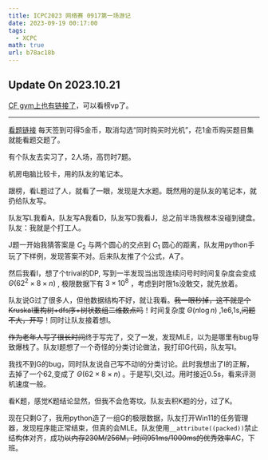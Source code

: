 ```yaml
---
title: ICPC2023 网络赛 0917第一场游记
date: 2023-09-19 00:17:00
tags:
  - XCPC
math: true
url: b78ac18b
---
```


## Update On 2023.10.21

[CF gym上也有链接了](https://codeforces.com/gym/104639)，可以看榜vp了。

---

[看题链接](https://pintia.cn/market/item/1703381331863785472) 每天签到可得5金币，取消勾选“同时购买时光机”，花1金币购买题目集就能看题交题了。

有个队友去实习了，2人场，高罚时7题。

<!--more-->

机房电脑比较卡，用的队友的笔记本。

跟榜，看L题过了人，就看了一眼，发现是大水题。既然用的是队友的笔记本，就扔给队友写。

队友写L我看A，队友写A我看D，队友写D我看J，总之前半场我根本没碰到键盘。队友：我就是个打工人。

J题一开始我猜答案是 $C_2$ 与两个圆心的交点到 $C_1$ 圆心的距离，队友用python手玩了下样例，发现答案不对。后来队友推了个公式，A了。

然后我看I，想了个trival的DP, 写到一半发现当出现连续问号时时间复杂度会变成 $\Theta(62^2\times 8\times n)$ , 极限数据下有 $3\times 10^8$ ，考虑到时限1s没敢交，就先放着。

队友说G过了很多人，但他数据结构不好，就让我看。~~我一眼秒掉，这不就是个Kruskal重构树+dfs序+树状数组二维数点吗~~！时间复杂度 $\Theta(n\log n)$ ,1e6,1s,~~问题不大，开写~~！同时让队友接着想I。

~~作为老年人写了很长时间~~终于写完了，交了一发，发现MLE，以为是哪里有bug导致爆栈了。队友I题想了一个奇怪的分类讨论做法，我打印G代码，队友写I。

我找不到G的bug，同时队友说自己写不动I的分类讨论。此时我想出了I的正解，去掉了一个62,变成了 $\Theta(62 \times 8 \times n)$ 。于是写I,交I,过。用时接近0.5s，看来评测机速度一般。

看K题，感觉K题结论显然，但我不会危寄坟。队友去积K题的分，过了K。

现在只剩G了，我用python造了一组G的极限数据，队友打开Win11的任务管理器，发现程序能正常结束，但真的会MLE。队友使用`__attribute((packed))`禁止结构体对齐，成功~~以内存230M/256M，时间951ms/1000ms的优秀效率~~AC，下班。

